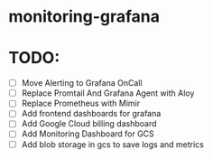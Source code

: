 # monitoring-grafana


# TODO:
- [ ] Move  Alerting to Grafana OnCall
- [ ] Replace Promtail And Grafana Agent with Aloy
- [ ] Replace Prometheus with Mimir
- [ ] Add frontend dashboards for grafana
- [ ] Add Google Cloud billing dashboard
- [ ] Add Monitoring Dashboard for GCS
- [ ] Add blob storage in gcs to save logs and metrics